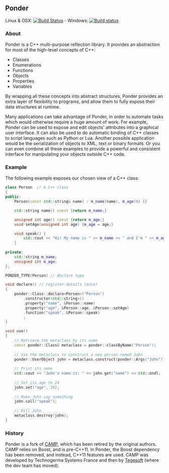 
Ponder
------

Linux & OSX: [![Build Status](https://travis-ci.org/billyquith/ponder.svg?branch=master)](https://travis-ci.org/billyquith/ponder) - 
Windows: [![Build status](https://ci.appveyor.com/api/projects/status/spskn9y93e8osve2?svg=true)](https://ci.appveyor.com/project/billyquith/ponder)

### About

Ponder is a C++ multi-purpose reflection library. It provides an abstraction for most
of the high-level concepts of C++:

- Classes
- Enumerations
- Functions
- Objects
- Properties
- Variables

By wrapping all these concepts into abstract structures, Ponder provides an extra layer of
flexibility to programs, and allow them to fully expose their data structures at runtime.

Many applications can take advantage of Ponder, in order to automate tasks which would
otherwise require a huge amount of work. For example, Ponder can be used to expose and edit
objects' attributes into a graphical user interface. It can also be used to do
automatic binding of C++ classes to script languages such as Python or Lua.
Another possible application would be the serialization of objects to XML, text or
binary formats. Or you can even combine all these examples to provide a powerful
and consistent interface for manipulating your objects outside C++ code.

### Example

The following example exposes our chosen view of a C++ class:

```cpp
class Person  // A C++ class
{
public:
    Person(const std::string& name) : m_name(name), m_age(0) {}

    std::string name() const {return m_name;}

    unsigned int age() const {return m_age;}
    void setAge(unsigned int age) {m_age = age;}

    void speak() {
        std::cout << "Hi! My name is " << m_name << " and I'm " << m_age << " years old." << std::endl;
    }
    
private:
    std::string m_name;
    unsigned int m_age;
};

PONDER_TYPE(Person) // declare type

void declare() // register details (once)
{
    ponder::Class::declare<Person>("Person")
        .constructor<std::string>()
        .property("name", &Person::name)
        .property("age", &Person::age, &Person::setAge)
        .function("speak", &Person::speak)
        ;
}

void use()
{
    // Retrieve the metaclass by its name
    const ponder::Class& metaclass = ponder::classByName("Person");
    
    // Use the metaclass to construct a new person named John
    ponder::UserObject john = metaclass.construct(ponder::Args("John"));
    
    // Print its name
    std::cout << "John's name is: " << john.get("name") << std::endl;
    
    // Set its age to 24
    john.set("age", 24);
    
    // Make John say something
    john.call("speak");
    
    // Kill John
    metaclass.destroy(john);
}
```

### History

Ponder is a fork of [CAMP][2], which has been retired by the original authors. CAMP relies
on Boost, and is pre-C++11. In Ponder, the Boost dependency has been removed, and instead, 
C++11 features are used. CAMP was developed by Technogerma Systems France and then by 
[Tegesoft][1] (where the dev team has moved).


[1]: http://www.tegesoft.com
[2]: https://github.com/tegesoft/camp
